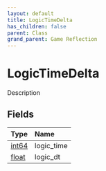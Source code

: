 ```yaml
---
layout: default
title: LogicTimeDelta
has_children: false
parent: Class
grand_parent: Game Reflection
---
```

# LogicTimeDelta
Description 

## Fields
| Type | Name |
|:-------------|:--------------|
| [int64](/game-reflection/components/int64.md) | logic_time |
| [float](/game-reflection/components/float.md) | logic_dt |
